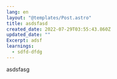 ```yaml
---
lang: en
layout: "@templates/Post.astro"
title: asdsfasd
created_date: 2022-07-29T03:55:43.860Z
updated_date: ""
Excerpt: adsf
learnings:
  - sdfd-dfdg
---
```

asdsfasg